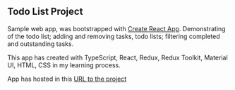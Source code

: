 ## Todo List Project

Sample web app, was bootstrapped with [Create React App](https://github.com/facebook/create-react-app). Demonstrating of the todo list; adding and removing tasks, todo lists; filtering completed and outstanding tasks.

This app has created with TypeScript, React, Redux, Redux Toolkit, Material UI, HTML, CSS in my learning process.

App has hosted in this [URL to the project]()

